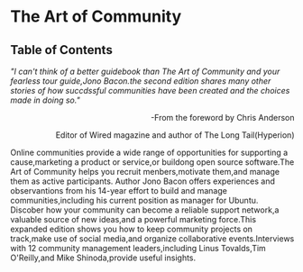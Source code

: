 # The Art of Community
## Table of Contents
_"I can't think of a better guidebook than The Art of Community and your fearless tour guide,Jono Bacon.the second edition shares many other stories of how succdssful communities have been created and the choices made in doing so."_
<p align="right">-From the foreword by Chris Anderson</p>
<p align="right">Editor of Wired magazine and author of The Long Tail(Hyperion)</p>

Online communities provide a wide range of opportunities for supporting a cause,marketing a product or service,or buildong open source software.The Art of Community helps you recruit menbers,motivate them,and manage them as active participants. Author Jono Bacon offers experiences and observantions from his 14-year effort to build and manage communities,including his current position as manager for Ubuntu.  
Discober how your community can become a reliable support network,a valuable source of new ideas,and a powerful marketing force.This expanded edition shows you how to keep community projects on track,make use of social media,and organize collaborative events.Interviews with 12 community management leaders,including Linus Tovalds,Tim O'Reilly,and Mike Shinoda,provide useful insights.